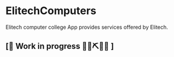 # ElitechComputers
Elitech computer college App provides services offered by Elitech.

##  \[🚧 Work in progress 👷‍♀️⛏🔧️🚧 \]
